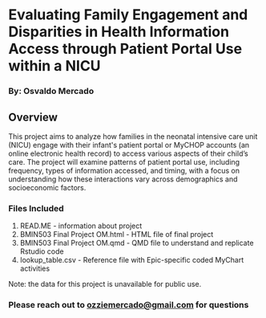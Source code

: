 # Evaluating Family Engagement and Disparities in Health Information Access through Patient Portal Use within a NICU

### By: Osvaldo Mercado

## Overview

This project aims to analyze how families in the neonatal intensive care unit (NICU) engage with their infant's patient portal or MyCHOP accounts (an online electronic health record) to access various aspects of their child’s care. The project will examine patterns of patient portal use, including frequency, types of information accessed, and timing, with a focus on understanding how these interactions vary across demographics and socioeconomic factors.

### Files Included

1. READ.ME - information about project
2. BMIN503 Final Project OM.html - HTML file of final project
3. BMIN503 Final Project OM.qmd - QMD file to understand and replicate Rstudio code
4. lookup_table.csv - Reference file with Epic-specific coded MyChart activities

Note: the data for this project is unavailable for public use. 

### Please reach out to ozziemercado@gmail.com for questions 